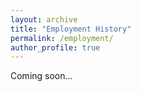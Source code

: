 ```yaml
---
layout: archive
title: "Employment History"
permalink: /employment/
author_profile: true
---
```


Coming soon...